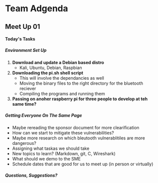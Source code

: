 # Team Adgenda

## Meet Up 01

#### Today's Tasks

##### Environment Set Up

1. **Download and update a Debian based distro**
    - Kali, Ubuntu, Debian, Raspbian
2. **Downloading the pi.sh shell script**
    - This will involve the dependancies as well
    - Moving the binary files to the right directory for the bluetooth 
    reciever
    - Compiling the programs and running them
3. **Passing on anoher raspberry pi for three people to develop at teh same time?**
##### Getting Everyone On The Same Page
- Maybe rereading the sponsor document for more clearification
- How can we start to mitigate these vulnerabilities?
- Maybe more research on which bleutooth vulnerablitiles are more dangerous?
- Assigning what taskas we should take
- New topics to learn? (Markdown, git, C, Wireshark)
- What should we demo to the SME 
- Schedule dates that are good for us to meet up (in person or virtually)

##### Questions, Suggestions?
